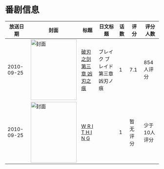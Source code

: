 # 番剧信息

|放送日期|封面|标题|日文标题|话数|评分|评分人数|
|---|---|---|---|---|---|---|
|2010-09-25|<img src="//lain.bgm.tv/pic/cover/c/10/78/7666_44JtQ.jpg" alt="封面" style="width:150px;height:200px;object-fit:cover;">|[破刃之剑 第三章 凶刃之痕](https://bangumi.tv/subject/7666)|ブレイク ブレイド 第三章 凶刃ノ痕|1|7.1|854人评分|
|2010-09-25|<img src="/img/no_icon_subject.png" alt="封面" style="width:150px;height:200px;object-fit:cover;">|[W R I T H I N G](https://bangumi.tv/subject/279284)||1|暂无评分|少于10人评分|

